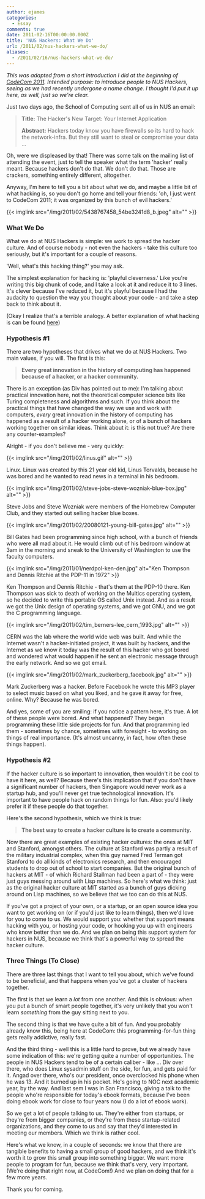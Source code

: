 ```yaml
---
author: ejames
categories:
  - Essay
comments: true
date: 2011-02-16T00:00:00.000Z
title: 'NUS Hackers: What We Do'
url: /2011/02/nus-hackers-what-we-do/
aliases:
  - /2011/02/16/nus-hackers-what-we-do/
---
```


<em>This was adapted from a short introduction I did at the beginning of <a href="/2011/02/learning-ruby-the-fun-way/">CodeCom 2011</a>. Intended purpose: to introduce people to NUS Hackers, seeing as we had recently undergone a name change. I thought I'd put it up here, as well, just so we're clear.</em>

Just two days ago, the School of Computing sent all of us in NUS an email:
<blockquote><strong>Title:</strong> The Hacker's New Target: Your Internet Application

<strong>Abstract:</strong> Hackers today know you have firewalls so its hard to hack the network-infra. But they still want to steal or compromise your data ...</blockquote>
Oh, were we displeased by that! There was some talk on the mailing list of attending the event, just to tell the speaker what the term 'hacker' really meant. Because hackers don't do that.  We don't do that. Those are crackers, something entirely different, altogether.

Anyway, I'm here to tell you a bit about what we do, and maybe a little bit of what hacking is, so you don't go home and tell your friends: 'oh, I just went to CodeCom 2011; it was organized by this bunch of evil hackers.'

{{< imglink src="/img/2011/02/5438767458_54be3241d8_b.jpeg" alt="" >}}
<h3>What We Do</h3>
What we do at NUS Hackers is simple: we work to spread the hacker culture. And of course nobody - not even the hackers - take this culture too seriously, but it's important for a couple of reasons.

'Well, what's this hacking thing?' you may ask.

The simplest explanation for hacking is: 'playful cleverness.' Like you're writing this big chunk of code, and I take a look at it and reduce it to 3 lines. It's clever because I've reduced it, but it's playful because I had the audacity to question the way you thought about your code -  and take a step back to think about it.

(Okay I realize that's a terrible analogy. A better explanation of what hacking is can be found <a href="/hackerdefined">here</a>)
<h3>Hypothesis #1</h3>
There are two hypotheses that drives what we do at NUS Hackers. Two main values, if you will. The first is this:
<blockquote><strong>Every great innovation in the history of computing has happened because of a hacker, or a hacker community.</strong></blockquote>
There is an exception  (as Div has pointed out to me): I'm talking about practical innovation here, not the theoretical computer science bits like Turing completeness and algorithms and such. If you think about the practical things that have changed the way we use and work with computers, <em>every</em> great innovation in the history of computing has happened as a result of a hacker working alone, or of a bunch of hackers working together on similar ideas. Think about it: is this not true? Are there any counter-examples?

Alright - if you don't believe me - very quickly:

{{< imglink src="/img/2011/02/linus.gif" alt="" >}}

Linux. Linux was created by this 21 year old kid, Linus Torvalds, because he was bored and he wanted to read news in a terminal in his bedroom.

{{< imglink src="/img/2011/02/steve-jobs-steve-wozniak-blue-box.jpg" alt="" >}}

Steve Jobs and Steve Wozniak were members of the Homebrew Computer Club, and they started out selling hacker blue boxes.

{{< imglink src="/img/2011/02/20080121-young-bill-gates.jpg" alt="" >}}

Bill Gates had been programming since high school, with a bunch of friends who were all mad about it. He would climb out of his bedroom window at 3am in the morning and sneak to the University of Washington to use the faculty computers.

{{< imglink src="/img/2011/01/nerdpol-ken-den.jpg" alt="Ken Thompson and Dennis Ritchie at the PDP-11 in 1972" >}}

Ken Thompson and Dennis Ritchie - that's them at the PDP-10 there. Ken Thompson was sick to death of working on the Multics operating system, so he decided to write this portable OS called Unix instead. And as a result we got the Unix design of operating systems, and we got GNU, and we got the C programming language.

{{< imglink src="/img/2011/02/tim_berners-lee_cern_1993.jpg" alt="" >}}

CERN was the lab where the world wide web was built. And while the Internet wasn't a hacker-initiated project, it was built by hackers, and the Internet as we know it today was the result of this hacker who got bored and wondered what would happen if he sent an electronic message through the early network. And so we got email.

{{< imglink src="/img/2011/02/mark_zuckerberg_facebook.jpg" alt="" >}}

Mark Zuckerberg was a hacker. Before Facebook he wrote this MP3 player to select music based on what you liked, and he gave it away for free, online. Why? Because he was bored.

And yes, some of you are smiling: if you notice a pattern here, it's true. A lot of these people were bored. And what happened? They began programming these little side projects for fun. And that programming led them - sometimes by chance, sometimes with foresight - to working on things of real importance. (It's almost uncanny, in fact, how often these things happen).
<h3>Hypothesis #2</h3>
If the hacker culture is so important to innovation, then wouldn't it be cool to have it here, as well? Because there's this implication that if you don't have a significant number of hackers, then Singapore would never work as a startup hub, and you'll never get true technological innovation. It's important to have people hack on random things for fun. Also: you'd likely prefer it if these people do that together.

Here's the second hypothesis, which we think is true:
<blockquote><strong>The best way to create a hacker culture is to create a community.</strong></blockquote>
Now there are great examples of existing hacker cultures: the ones at MIT and Stanford, amongst others. The culture at Stanford was partly a result of the military industrial complex, when this guy named Fred Terman got Stanford to do all kinds of electronics research, and then encouraged students to drop out of school to start companies. But the original bunch of hackers at MIT - of which Richard Stallman had been a part of - they were just guys messing around with Lisp machines. So here's what we think: just as the original hacker culture at MIT started as a bunch of guys dicking around on Lisp machines, so we believe that we too can do this at NUS.

If you've got a project of your own, or a startup, or an open source idea you want to get working on (or if you'd just like to learn things), then we'd love for you to come to us. We would support you: whether that support means hacking with you, or hosting your code, or hooking you up with engineers who know better than we do. And we plan on being this support system for hackers in NUS, because we think that's a powerful way to spread the hacker culture.
<h3>Three Things (To Close)</h3>
There are three last things that I want to tell you about, which we've found to be beneficial, and that happens when you've got a cluster of hackers together.

The first is that we learn a <em>lot</em> from one another. And this is obvious: when you put a bunch of smart people together, it's very unlikely that you won't learn <em>something</em> from the guy sitting next to you.

The second thing is that we have quite a bit of fun. And you probably already know this, being here at CodeCom: this programming-for-fun thing gets really addictive, really fast.

And the third thing - well this is a little hard to prove, but we already have some indication of this: we're getting quite a number of opportunities. The people in NUS Hackers tend to be of a certain caliber - like ... Div over there, who does Linux sysadmin stuff on the side, for fun, and gets paid for it. Angad over there, who's our president, once overclocked his phone when he was 13. And it burned up in his pocket. He's going to NOC next academic year, by the way. And last sem I was in San Francisco, giving a talk to the people who're responsible for today's ebook formats, because I've been doing ebook work for close to four years now (I do a lot of ebook work).

So we get a lot of people talking to us. They're either from startups, or they're from bigger companies, or they're from these startup-related organizations, and they come to us and say that they'd interested in meeting our members. Which we think is rather cool.

Here's what we know, in a couple of seconds: we know that there are tangible benefits to having a small group of good hackers, and we think it's worth it to grow this small group into something bigger. We want more people to program for fun, because we think that's very, very important. (We're doing that right now, at CodeCom!) And we plan on doing that for a few more years.

Thank you for coming.
